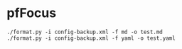 # pfFocus

```
./format.py -i config-backup.xml -f md -o test.md
./format.py -i config-backup.xml -f yaml -o test.yaml
```
